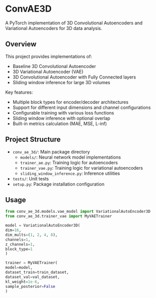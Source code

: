# ConvAE3D

A PyTorch implementation of 3D Convolutional Autoencoders and Variational Autoencoders for 3D data analysis.

## Overview

This project provides implementations of:
- Baseline 3D Convolutional Autoencoder
- 3D Variational Autoencoder (VAE)
- 3D Convolutional Autoencoder with Fully Connected layers
- Sliding window inference for large 3D volumes

Key features:
- Multiple block types for encoder/decoder architectures
- Support for different input dimensions and channel configurations
- Configurable training with various loss functions
- Sliding window inference with optional overlap
- Built-in metrics calculation (MAE, MSE, L-inf)

## Project Structure

- `conv_ae_3d/`: Main package directory
    - `models/`: Neural network model implementations
    - `trainer_ae.py`: Training logic for autoencoders
    - `trainer_vae.py`: Training logic for variational autoencoders
    - `sliding_window_inference.py`: Inference utilities
- `tests/`: Unit tests
- `setup.py`: Package installation configuration

## Usage

```python
from conv_ae_3d.models.vae_model import VariationalAutoEncoder3D
from conv_ae_3d.trainer_vae import MyVAETrainer

model = VariationalAutoEncoder3D(
dim=16,
dim_mults=(1, 2, 4, 8),
channels=1,
z_channels=1,
block_type=1
)

trainer = MyVAETrainer(
model=model,
dataset_train=train_dataset,
dataset_val=val_dataset,
kl_weight=1e-6,
sample_posterior=False
)
```